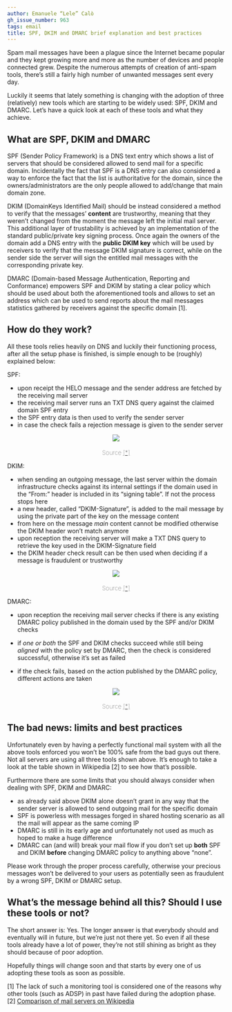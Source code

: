 ```yaml
---
author: Emanuele “Lele” Calò
gh_issue_number: 963
tags: email
title: SPF, DKIM and DMARC brief explanation and best practices
---
```




Spam mail messages have been a plague since the Internet became popular and they kept growing more and more as the number of devices and people connected grew. Despite the numerous attempts of creation of anti-spam tools, there’s still a fairly high number of unwanted messages sent every day.

Luckily it seems that lately something is changing with the adoption of three (relatively) new tools which are starting to be widely used: SPF, DKIM and DMARC. Let’s have a quick look at each of these tools and what they achieve.

## What are SPF, DKIM and DMARC

SPF (Sender Policy Framework) is a DNS text entry which shows a list of servers that should be considered allowed to send mail for a specific domain. Incidentally the fact that SPF is a DNS entry can also considered a way to enforce the fact that the list is authoritative for the domain, since the owners/administrators are the only people allowed to add/change that main domain zone.

DKIM (DomainKeys Identified Mail) should be instead considered a method to verify that the messages’ **content** are trustworthy, meaning that they weren’t changed from the moment the message left the initial mail server. This additional layer of trustability is achieved by an implementation of the standard public/private key signing process. Once again the owners of the domain add a DNS entry with the **public DKIM key** which will be used by receivers to verify that the message DKIM signature is correct, while on the sender side the server will sign the entitled mail messages with the corresponding private key.

DMARC (Domain-based Message Authentication, Reporting and Conformance) empowers SPF and DKIM by stating a clear policy which should be used about both the aforementioned tools and allows to set an address which can be used to send reports about the mail messages statistics gathered by receivers against the specific domain [1].

## How do they work?

All these tools relies heavily on DNS and luckily their functioning process, after all the setup phase is finished, is simple enough to be (roughly) explained below:

SPF:

- upon receipt the HELO message and the sender address are fetched by the receiving mail server
- the receiving mail server runs an TXT DNS query against the claimed domain SPF entry
- the SPF entry data is then used to verify the sender server
- in case the check fails a rejection message is given to the sender server

<div class="separator" style="clear: both; text-align: center;"><a href="/blog/2014/04/15/spf-dkim-and-dmarc-brief-explanation/image-0-big.png" imageanchor="1" style="margin-left: 1em; margin-right: 1em;"><img border="0" src="/blog/2014/04/15/spf-dkim-and-dmarc-brief-explanation/image-0.png"/></a><br/><br/>
<span style="font-weight: lighter; size: 0.25em;">Source <a href="http://en.wikipedia.org/wiki/E-mail_authentication">[*]</a></span></div>

DKIM:

- when sending an outgoing message, the last server within the domain infrastructure checks against its internal settings if the domain used in the “From:” header is included in its “signing table”. If not the process stops here
- a new header, called “DKIM-Signature”, is added to the mail message by using the private part of the key on the message content
- from here on the message *main* content cannot be modified otherwise the DKIM header won’t match anymore
- upon reception the receiving server will make a TXT DNS query to retrieve the key used in the DKIM-Signature field
- the DKIM header check result can be then used when deciding if a message is fraudulent or trustworthy

<div class="separator" style="clear: both; text-align: center;"><a href="http://2.bp.blogspot.com/-eQ123eQEqB4/U0yIgEIXf_I/AAAAAAAAAS8/Kbwz5xMrP4Q/s1600/DomainKeys_Identified_Mail_(DKIM).png" imageanchor="1" style="margin-left: 1em; margin-right: 1em;"><img border="0" src="/blog/2014/04/15/spf-dkim-and-dmarc-brief-explanation/image-1.png"/></a><br/><br/>
<span style="font-weight: lighter; size: 0.25em;">Source <a href="http://en.wikipedia.org/wiki/E-mail_authentication">[*]</a></span></div>

DMARC:

- upon reception the receiving mail server checks if there is any existing DMARC policy published in the domain used by the SPF and/or DKIM checks

- if *one or both* the SPF and DKIM checks succeed while still being *aligned* with the policy set by DMARC, then the check is considered successful, otherwise it’s set as failed

- if the check fails, based on the action published by the DMARC policy, different actions are taken

<div class="separator" style="clear: both; text-align: center;"><a href="/blog/2014/04/15/spf-dkim-and-dmarc-brief-explanation/image-2-big.jpeg" imageanchor="1" style="margin-left: 1em; margin-right: 1em;"><img border="0" src="/blog/2014/04/15/spf-dkim-and-dmarc-brief-explanation/image-2.jpeg"/></a><br/><br/>
<span style="font-weight: lighter; size: 0.25em;">Source <a href="http://dmarc.org/overview.html">[*]</a></span></div>

## The bad news: limits and best practices

Unfortunately even by having a perfectly functional mail system with all the above tools enforced you won’t be 100% safe from the bad guys out there. Not all servers are using all three tools shown above. It’s enough to take a look at the table shown in Wikipedia [2] to see how that’s possible.

Furthermore there are some limits that you should always consider when dealing with SPF, DKIM and DMARC:

- as already said above DKIM alone doesn’t grant in any way that the sender server is allowed to send outgoing mail for the specific domain
- SPF is powerless with messages forged in shared hosting scenario as all the mail will appear as the same coming IP
- DMARC is still in its early age and unfortunately not used as much as hoped to make a huge difference
- DMARC can (and will) break your mail flow if you don’t set up **both** SPF and DKIM **before** changing DMARC policy to anything above “none”.

Please work through the proper process carefully, otherwise your precious messages won’t be delivered to your users as potentially seen as fraudulent by a wrong SPF, DKIM or DMARC setup.

## What’s the message behind all this? Should I use these tools or not?

The short answer is: Yes. The longer answer is that everybody should and eventually will in future, but we’re just not there yet. So even if all these tools already have a lot of power, they’re not still shining as bright as they should because of poor adoption.

Hopefully things will change soon and that starts by every one of us adopting these tools as soon as possible.

[1] The lack of such a monitoring tool is considered one of the reasons why other tools (such as ADSP) in past have failed during the adoption phase.
[2] [Comparison of mail servers on Wikipedia](http://en.wikipedia.org/wiki/Comparison_of_mail_servers)


